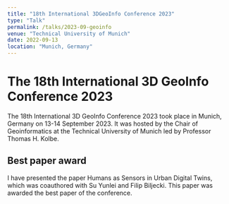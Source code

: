 ```yaml
---
title: "18th International 3DGeoInfo Conference 2023"
type: "Talk"
permalink: /talks/2023-09-geoinfo
venue: "Technical University of Munich"
date: 2022-09-13
location: "Munich, Germany"
---
```


# The 18th International 3D GeoInfo Conference 2023

The 18th International 3D GeoInfo Conference 2023 took place in Munich, Germany on 13-14 September 2023. It was hosted by the Chair of Geoinformatics at the Technical University of Munich led by Professor Thomas H. Kolbe.

## Best paper award

I have presented the paper Humans as Sensors in Urban Digital Twins, which was coauthored with Su Yunlei and Filip Biljecki. This paper was awarded the best paper of the conference.
